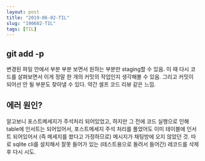 ```yaml
---
layout: post
title: "2019-06-02-TIL"
slug: "190602-TIL"
tags: [TIL]
---
```


## git add -p 
변경된 파일 안에서 부분 부분 보면서 원하는 부분만 staging할 수 있음.
이 때 다시 코드를 살펴보면서 이게 정말 한 개의 커밋의 작업인지 생각해볼 수 있음. 
그리고 커밋이 되어선 안 될 부분도 찾아낼 수 있다. 
약간 셀프 코드 리뷰 같은 느낌. 

## 에러 원인?
알고보니 포스트메세지가 주석처리 되어있었고, 하지만 그 전에 코드 실행으로 인해 table에 인서트는 되어있어서, 포스트메세지 주석 처리를 풀었어도 이미 테이블에 인서트 되어있어서 (즉 메세지를 쐈다고 가정하므로) 메시지가 채팅방에 오지 않았던 것. 따로 sqlite cli를 설치해서 잘못 들어가 있는 (테스트용으로 돌려서 들어간) 레코드를 삭제 후 다시 시도.